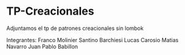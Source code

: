 # TP-Creacionales

Adjuntamos el tp de patrones creacionales sin lombok

Integrantes: 
  Franco Molinier
  Santino Barchiesi
  Lucas Carosio
  Matias Navarro
  Juan Pablo Babillon
